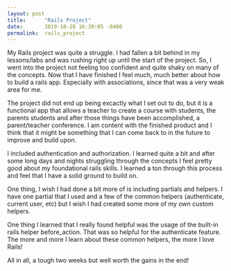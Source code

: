```yaml
---
layout: post
title:      "Rails Project"
date:       2019-10-28 16:39:05 -0400
permalink:  rails_project
---
```



My Rails project was quite a struggle. I had fallen a bit behind in my lessons/labs and was rushing right up until the start of the project. So, I went into the project not feeling too confident and quite shaky on many of the concepts. Now that I have finished I feel much, much better about how to build a rails app. Especially with associations, since that was a very weak area for me.

The project did not end up being excactly what I set out to do, but it is a functional app that allows a teacher to create a course with students, the parents students and after those things have been accomplished, a parent/teacher conference. I am content with the finished product and I think that it might be something that I can come back to in the future to improve and build upon.

I included authentication and authorization. I  learned quite a bit and after some long days and nights struggling through the concepts I feel pretty good about my foundational rails skills. I learned a ton through this process and feel that I have a solid ground to build on. 

One thing, I wish I had done a bit more of is including partials and helpers. I have one partial that I used and a few of the common helpers (authenticate, current user, etc) but I wish I had created some more of my own custom helpers.

One thing I learned that I really found helpful was the usage of the built-in rails helper before_action. That was so helpful for the authenticate feature. The more and more I learn about these common helpers, the more I love Rails!

All in all, a tough two weeks but well worth the gains in the end!
